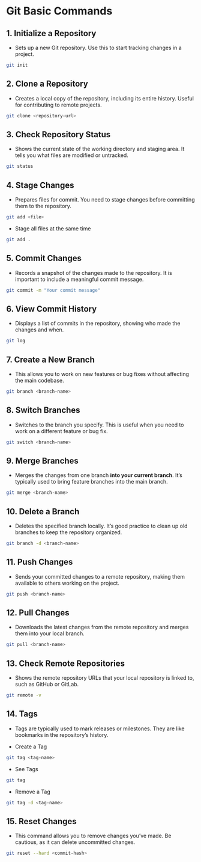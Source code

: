 # Git Basic Commands

## 1. Initialize a Repository

- Sets up a new Git repository. Use this to start tracking changes in a project.
  
```bash
git init
```

## 2. Clone a Repository

- Creates a local copy of the repository, including its entire history. Useful for contributing to remote projects.

```bash
git clone <repository-url>
```

## 3. Check Repository Status

- Shows the current state of the working directory and staging area. It tells you what files are modified or untracked.

```bash
git status
```

## 4. Stage Changes

- Prepares files for commit. You need to stage changes before committing them to the repository.
  
```bash
git add <file>  
```

- Stage all files at the same time

```bash
git add .
```

## 5. Commit Changes

- Records a snapshot of the changes made to the repository. It is important to include a meaningful commit message.

```bash
git commit -m "Your commit message"
```

## 6. View Commit History

- Displays a list of commits in the repository, showing who made the changes and when.

```bash
git log
```

## 7. Create a New Branch

- This allows you to work on new features or bug fixes without affecting the main codebase.

```bash
git branch <branch-name>
```

## 8. Switch Branches

- Switches to the branch you specify. This is useful when you need to work on a different feature or bug fix.

```bash
git switch <branch-name>
```

## 9. Merge Branches

- Merges the changes from one branch **into your current branch**. It’s typically used to bring feature branches into the main branch.

```bash
git merge <branch-name>
```

## 10. Delete a Branch

- Deletes the specified branch locally. It’s good practice to clean up old branches to keep the repository organized.

```bash
git branch -d <branch-name>
```

## 11. Push Changes

- Sends your committed changes to a remote repository, making them available to others working on the project.

```bash
git push <branch-name>
```

## 12. Pull Changes

- Downloads the latest changes from the remote repository and merges them into your local branch.

```bash
git pull <branch-name>
```

## 13. Check Remote Repositories

- Shows the remote repository URLs that your local repository is linked to, such as GitHub or GitLab.

```bash
git remote -v
```

## 14. Tags

- Tags are typically used to mark releases or milestones. They are like bookmarks in the repository’s history.

- Create a Tag

```bash
git tag <tag-name>
```

- See Tags

```bash
git tag
```

- Remove a Tag

```bash
git tag -d <tag-name>
```

## 15. Reset Changes

- This command allows you to remove changes you’ve made. Be cautious, as it can delete uncommitted changes.

```bash
git reset --hard <commit-hash>
```
